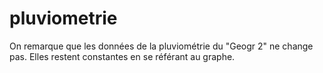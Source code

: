 # pluviometrie
On remarque que les données de la pluviométrie du "Geogr 2" ne change pas. 
Elles restent constantes en se référant au graphe.
